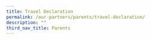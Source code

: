 ```yaml
---
title: Travel Declaration
permalink: /our-partners/parents/travel-declaration/
description: ""
third_nav_title: Parents
---
```

